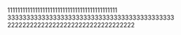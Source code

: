 11111111111111111111111111111111111111111111
33333333333333333333333333333333333333333333
2222222222222222222222222222222222
